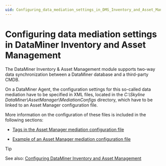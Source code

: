 ```yaml
---
uid: Configuring_data_mediation_settings_in_DMS_Inventory_and_Asset_Management
---
```


# Configuring data mediation settings in DataMiner Inventory and Asset Management

The DataMiner Inventory & Asset Management module supports two-way data synchronization between a DataMiner database and a third-party CMDB.

On a DataMiner Agent, the configuration settings for this so-called data mediation have to be specified in XML files, located in the *C:\\Skyline DataMiner\\AssetManager\\MediationConfigs* directory, which have to be linked to an Asset Manager configuration file.

More information on the configuration of these files is included in the following sections:

- [Tags in the Asset Manager mediation configuration file](xref:Tags_in_the_Asset_Manager_mediation_configuration_file)

- [Example of an Asset Manager mediation configuration file](xref:Example_of_an_Asset_Manager_mediation_configuration_file)

> [!TIP]
> See also:
> [Configuring DataMiner Inventory and Asset Management](xref:Configuring_DMS_Inventory_and_Asset_Management)
